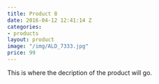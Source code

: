 ```yaml
---
title: Product 8
date: 2016-04-12 12:41:14 Z
categories:
- products
layout: product
image: "/img/ALD_7333.jpg"
price: 99
---
```


This is where the decription of the product will go.
